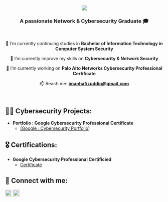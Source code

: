 <h1 align="center">
    <img src="https://readme-typing-svg.herokuapp.com/?font=Righteous&size=40&center=true&vCenter=true&width=500&height=70&duration=4000&lines=Hi+There!+👋;+I'm+Iman+Hafizuddin!;" />
</h1>


<h3 align="center">A passionate Network & Cybersecurity Graduate 🎓</h3>

<br/>

<div align="center">
 
 🏫 I’m currently continuing studies in **Bachelor of Information Technology in Computer System Security**
 
 👾 I’m currently improve my skills on **Cybersecurity & Network Security**

 🔭 I’m currently working on **Palo Alto Networks Cybersecurity Professional Certificate**

 📫 Reach me: **imanhafizuddin@gmail.com**
 

 </div>

<br/>

<h2>👨‍💻 Cybersecurity Projects:</h2>

- <b>Portfolio : Google Cybersecurity Professional Certificate</b>
  - [(Google : Cybersecurity Portfolio](https://github.com/imanhafizuddin/Google-Cybersecurity-Cert-Portfolio/tree/main))
 
<h2>🎖️ Certifications: </h2>

- <b>Google Cybersecurity Professional Certificied</b>
    - [Certificate](https://www.coursera.org/account/accomplishments/specialization/certificate/7D4KBWZV5R9D)

      
<h2> 🤳 Connect with me:</h2>

[<img align="left" alt="JoshMadakor | LinkedIn" width="22px" src="https://cdn.jsdelivr.net/npm/simple-icons@v3/icons/linkedin.svg" />][linkedin]
[<img align="left" alt="JoshMadakor | Instagram" width="22px" src="https://cdn.jsdelivr.net/npm/simple-icons@v3/icons/instagram.svg" />][instagram]


[instagram]: https://www.instagram.com/iymarn/
[linkedin]: https://www.linkedin.com/in/iman-hafizuddin/


<!--
**imanhafizuddin/imanhafizuddin** is a ✨ _special_ ✨ repository because its `README.md` (this file) appears on your GitHub profile.

Here are some ideas to get you started:

- 🔭 I’m currently working on ...
- 🌱 I’m currently learning ...
- 👯 I’m looking to collaborate on ...
- 🤔 I’m looking for help with ...
- 💬 Ask me about ...
- 📫 How to reach me: ...
- 😄 Pronouns: ...
- ⚡ Fun fact: ...
-->
